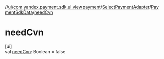 //[ui](../../../../index.md)/[com.yandex.payment.sdk.ui.view.payment](../../index.md)/[SelectPaymentAdapter](../index.md)/[PaymentSdkData](index.md)/[needCvn](need-cvn.md)

# needCvn

[ui]\
val [needCvn](need-cvn.md): Boolean = false
